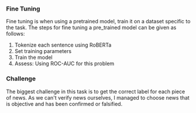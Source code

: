 ### Fine Tuning

Fine tuning is when using a pretrained model, train it on a dataset specific to the task. The steps for fine tuning a pre_trained model can be given as follows:

1. Tokenize each sentence using RoBERTa 
2. Set training parameters
3. Train the model
4. Assess: Using ROC-AUC for this problem

### Challenge

The biggest challenge in this task is to get the correct label for each piece of news. As we can't verify news ourselves, I managed to choose news that is objective and has been confirmed or falsified.